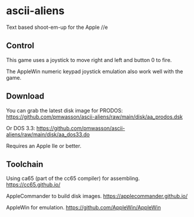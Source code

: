 # ascii-aliens
Text based shoot-em-up for the Apple //e

## Control
This game uses a joystick to move right and left and button 0 to fire.

The AppleWin numeric keypad joystick emulation also work well with the game.

## Download
You can grab the latest disk image for PRODOS: https://github.com/pmwasson/ascii-aliens/raw/main/disk/aa_prodos.dsk

Or DOS 3.3: https://github.com/pmwasson/ascii-aliens/raw/main/disk/aa_dos33.do

Requires an Apple IIe or better.

## Toolchain
Using ca65 (part of the cc65 compiler) for assembling. https://cc65.github.io/

AppleCommander to build disk images. https://applecommander.github.io/

AppleWin for emulation. https://github.com/AppleWin/AppleWin
